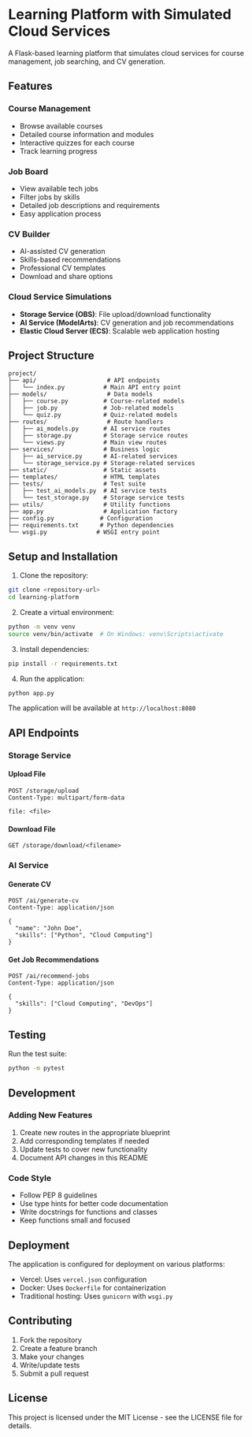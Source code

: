 # Learning Platform with Simulated Cloud Services

A Flask-based learning platform that simulates cloud services for course management, job searching, and CV generation.

## Features

### Course Management
- Browse available courses
- Detailed course information and modules
- Interactive quizzes for each course
- Track learning progress

### Job Board
- View available tech jobs
- Filter jobs by skills
- Detailed job descriptions and requirements
- Easy application process

### CV Builder
- AI-assisted CV generation
- Skills-based recommendations
- Professional CV templates
- Download and share options

### Cloud Service Simulations
- **Storage Service (OBS)**: File upload/download functionality
- **AI Service (ModelArts)**: CV generation and job recommendations
- **Elastic Cloud Server (ECS)**: Scalable web application hosting

## Project Structure

```
project/
├── api/                    # API endpoints
│   └── index.py           # Main API entry point
├── models/                 # Data models
│   ├── course.py          # Course-related models
│   ├── job.py             # Job-related models
│   └── quiz.py            # Quiz-related models
├── routes/                 # Route handlers
│   ├── ai_models.py       # AI service routes
│   ├── storage.py         # Storage service routes
│   └── views.py           # Main view routes
├── services/              # Business logic
│   ├── ai_service.py      # AI-related services
│   └── storage_service.py # Storage-related services
├── static/                # Static assets
├── templates/             # HTML templates
├── tests/                 # Test suite
│   ├── test_ai_models.py  # AI service tests
│   └── test_storage.py    # Storage service tests
├── utils/                 # Utility functions
├── app.py                 # Application factory
├── config.py             # Configuration
├── requirements.txt      # Python dependencies
└── wsgi.py              # WSGI entry point
```

## Setup and Installation

1. Clone the repository:
```bash
git clone <repository-url>
cd learning-platform
```

2. Create a virtual environment:
```bash
python -m venv venv
source venv/bin/activate  # On Windows: venv\Scripts\activate
```

3. Install dependencies:
```bash
pip install -r requirements.txt
```

4. Run the application:
```bash
python app.py
```

The application will be available at `http://localhost:8080`

## API Endpoints

### Storage Service

#### Upload File
```http
POST /storage/upload
Content-Type: multipart/form-data

file: <file>
```

#### Download File
```http
GET /storage/download/<filename>
```

### AI Service

#### Generate CV
```http
POST /ai/generate-cv
Content-Type: application/json

{
  "name": "John Doe",
  "skills": ["Python", "Cloud Computing"]
}
```

#### Get Job Recommendations
```http
POST /ai/recommend-jobs
Content-Type: application/json

{
  "skills": ["Cloud Computing", "DevOps"]
}
```

## Testing

Run the test suite:
```bash
python -m pytest
```

## Development

### Adding New Features

1. Create new routes in the appropriate blueprint
2. Add corresponding templates if needed
3. Update tests to cover new functionality
4. Document API changes in this README

### Code Style

- Follow PEP 8 guidelines
- Use type hints for better code documentation
- Write docstrings for functions and classes
- Keep functions small and focused

## Deployment

The application is configured for deployment on various platforms:

- Vercel: Uses `vercel.json` configuration
- Docker: Uses `Dockerfile` for containerization
- Traditional hosting: Uses `gunicorn` with `wsgi.py`

## Contributing

1. Fork the repository
2. Create a feature branch
3. Make your changes
4. Write/update tests
5. Submit a pull request

## License

This project is licensed under the MIT License - see the LICENSE file for details.
